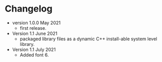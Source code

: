 # Changelog

* version 1.0.0 May 2021
	* first release.
* Version 1.1 June 2021
	* packaged library files as a dynamic C++ install-able system level library.
* Version 1.1 July 2021
	* Added font 6. 
